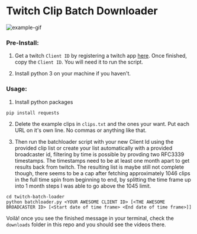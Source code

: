 # Twitch Clip Batch Downloader  
![example-gif](https://github.com/amiechen/twitch-batch-loader/blob/master/example.gif)

### Pre-Install:

1) Get a twitch `Client ID` by registering a twitch app [here](https://dev.twitch.tv/dashboard/apps/create).
Once finished, copy the `Client ID`. You will need it to run the script.

2) Install python 3 on your machine if you haven't.

### Usage:

1) Install python packages
```
pip install requests
```

2) Delete the example clips in `clips.txt` and the ones your want. Put each URL on it's own line. No commas or anything like that.

3) Then run the batchloader script with your new Client Id using the provided clip list or create your list automatically with a provided broadcaster id, filtering by time is possible by provding two RFC3339 timestamps.
The timestamps need to be at least one month apart to get results back from twitch.
The resulting list is maybe still not complete though, there seems to be a cap after fetching approximately 1046 clips in the full time spin from beginning to end, by splitting the time frame up into 1 month steps I was able to go above the 1045 limit.
```
cd twitch-batch-loader
python batchloader.py <YOUR AWESOME CLIENT ID> [<THE AWESOME BROADCASTER ID> [<Start date of time frame> <End date of time frame>]]
```

Voilà! once you see the finished message in your terminal, check the `downloads` folder in this repo and you should see the videos there.
